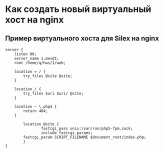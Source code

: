 # Как создать новый виртуальный хост на nginx
## Пример виртуального хоста для Silex на nginx

```
server {
	listen 80;
	server_name 1.mesdt;
	root /home/q/hws/1/web;
	
	location = / {
		try_files @site @site;
	}

	location / {
		try_files $uri $uri/ @site;
	}

	location ~ \.php$ {
		return 404;
	}

        location @site {
                fastcgi_pass unix:/var/run/php5-fpm.sock;
                include fastcgi_params;
		fastcgi_param SCRIPT_FILENAME $document_root/index.php;
        }
}

```